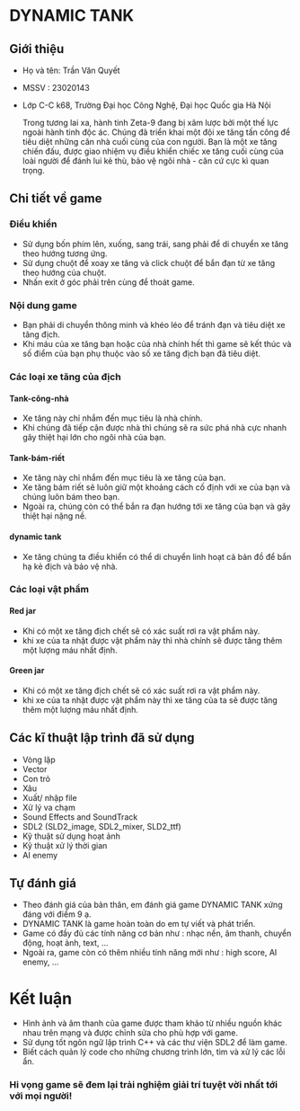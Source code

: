 # DYNAMIC TANK  
## Giới thiệu
- Họ và tên: Trần Văn Quyết
- MSSV : 23020143
- Lớp C-C k68, Trường Đại học Công Nghệ, Đại học Quốc gia Hà Nội

  Trong tương lai xa, hành tinh Zeta-9 đang bị xâm lược bởi một thế lực ngoài hành tinh độc ác. Chúng đã triển khai một đội xe tăng tấn công để tiêu diệt những căn nhà cuối cùng của con người. Bạn là một xe tăng chiến đấu, được giao nhiệm vụ điều khiển chiếc xe tăng cuối cùng của loài người để đánh lui kẻ thù, bảo vệ ngôi nhà - căn cứ cực kì quan trọng.
## Chi tiết về game
### Điều khiển
- Sử dụng bốn phím lên, xuống, sang trái, sang phải để di chuyển xe tăng theo hướng tương ứng.
- Sử dụng chuột để xoay xe tăng và click chuột để bắn đạn từ xe tăng theo hướng của chuột.
- Nhấn exit ở góc phải trên cùng để thoát game.
### Nội dung game
- Bạn phải di chuyển thông minh và khéo léo để tránh đạn và tiêu diệt xe tăng địch.
- Khi máu của xe tăng bạn hoặc của nhà chính hết thì game sẽ kết thúc và số điểm của bạn phụ thuộc vào số xe tăng địch bạn đã tiêu diệt.
### Các loại xe tăng của địch
#### Tank-công-nhà
- Xe tăng này chỉ nhắm đến mục tiêu là nhà chính.
- Khi chúng đã tiếp cận được nhà thì chúng sẽ ra sức phá nhà cực nhanh gây thiệt hại lớn cho ngôi nhà của bạn.
#### Tank-bám-riết
- Xe tăng này chỉ nhắm đến mục tiêu là xe tăng của bạn.
- Xe tăng bám riết sẽ luôn giữ một khoảng cách cố định với xe của bạn và chúng luôn bám theo bạn.
- Ngoài ra, chúng còn có thể bắn ra đạn hướng tới xe tăng của bạn và gây thiệt hại nặng nề.
#### dynamic tank
- Xe tăng chúng ta điều khiển có thể di chuyển linh hoạt cả bản đồ để bắn hạ kẻ địch và bảo vệ nhà.

### Các loại vật phẩm
#### Red jar
- Khi có một xe tăng địch chết sẽ có xác suất rơi ra vật phẩm này.
- khi xe của ta nhặt được vật phẩm này thì nhà chính sẽ được tăng thêm một lượng máu nhất định.
#### Green jar
- Khi có một xe tăng địch chết sẽ có xác suất rơi ra vật phẩm này.
- khi xe của ta nhặt được vật phẩm này thì xe tăng của ta sẽ được tăng thêm một lượng máu nhất định.
  
## Các kĩ thuật lập trình đã sử dụng
- Vòng lặp
- Vector
- Con trỏ
- Xâu
- Xuất/ nhập file
- Xử lý va chạm
- Sound Effects and SoundTrack
- SDL2 (SLD2_image, SDL2_mixer, SLD2_ttf)
- Kỹ thuật sử dụng hoạt ảnh
- Kỹ thuật xử lý thời gian
- AI enemy
  
## Tự đánh giá
- Theo đánh giá của bản thân, em đánh giá game DYNAMIC TANK xứng đáng với điểm 9 ạ.
- DYNAMIC TANK là game hoàn toàn do em tự viết và phát triển.
- Game có đầy đủ các tính năng cơ bản như : nhạc nền, âm thanh, chuyển động, hoạt ảnh, text, ...
- Ngoài ra, game còn có thêm nhiều tính năng mới như : high score, AI enemy, ...

# Kết luận
- Hình ảnh và âm thanh của game được tham khảo từ nhiều nguồn khác nhau trên mạng và được chỉnh sửa cho phù hợp với game.
- Sử dụng tốt ngôn ngữ lập trình C++ và các thư viện SDL2 để làm game.
- Biết cách quản lý code cho những chương trình lớn, tìm và xử lý các lỗi ẩn.

### Hi vọng game sẽ đem lại trải nghiệm giải trí tuyệt vời nhất tới với mọi người!
